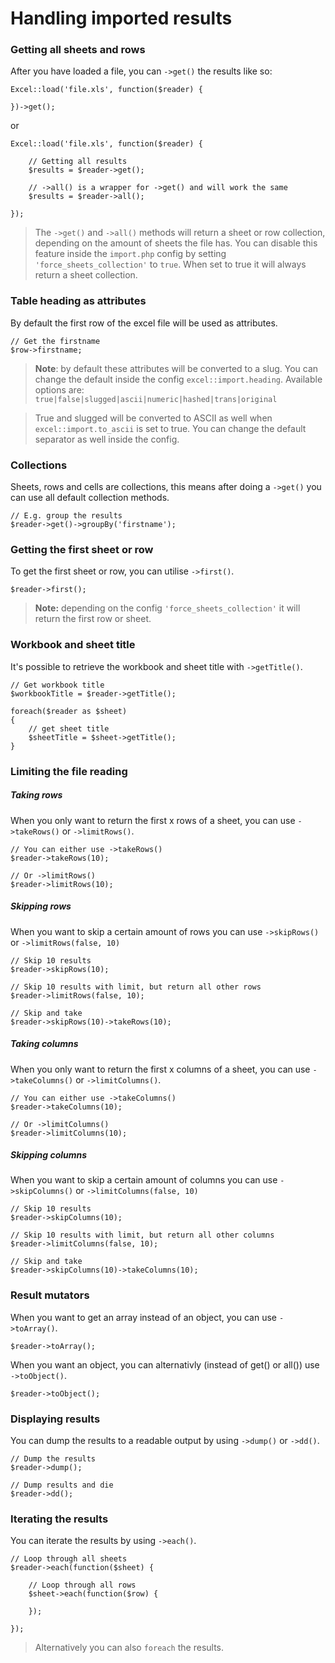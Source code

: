 # Handling imported results

### Getting all sheets and rows

After you have loaded a file, you can `->get()` the results like so:

    Excel::load('file.xls', function($reader) {

    })->get();

or

    Excel::load('file.xls', function($reader) {

        // Getting all results
        $results = $reader->get();

        // ->all() is a wrapper for ->get() and will work the same
        $results = $reader->all();

    });

> The `->get()` and `->all()` methods will return a sheet or row collection, depending on the amount of sheets the file has. You can disable this feature inside the `import.php` config by setting `'force_sheets_collection'` to `true`. When set to true it will always return a sheet collection.

### Table heading as attributes

By default the first row of the excel file will be used as attributes.

    // Get the firstname
    $row->firstname;

> **Note**: by default these attributes will be converted to a slug. You can change the default inside the config `excel::import.heading`. Available options are: `true|false|slugged|ascii|numeric|hashed|trans|original`

> True and slugged will be converted to ASCII as well when `excel::import.to_ascii` is set to true. You can change the default separator as well inside the config.

### Collections

Sheets, rows and cells are collections, this means after doing a `->get()` you can use all default collection methods.

    // E.g. group the results
    $reader->get()->groupBy('firstname');

### Getting the first sheet or row

To get the first sheet or row, you can utilise `->first()`.

    $reader->first();

> **Note:** depending on the config `'force_sheets_collection'` it will return the first row or sheet.

### Workbook and sheet title

It's possible to retrieve the workbook and sheet title with `->getTitle()`.

    // Get workbook title
    $workbookTitle = $reader->getTitle();

    foreach($reader as $sheet)
    {
        // get sheet title
        $sheetTitle = $sheet->getTitle();
    }

### Limiting the file reading

##### Taking rows

When you only want to return the first x rows of a sheet, you can use `->takeRows()` or `->limitRows()`.

    // You can either use ->takeRows()
    $reader->takeRows(10);

    // Or ->limitRows()
    $reader->limitRows(10);

##### Skipping rows

When you want to skip a certain amount of rows you can use `->skipRows()` or `->limitRows(false, 10)`

    // Skip 10 results
    $reader->skipRows(10);

    // Skip 10 results with limit, but return all other rows
    $reader->limitRows(false, 10);

    // Skip and take
    $reader->skipRows(10)->takeRows(10);

##### Taking columns

When you only want to return the first x columns of a sheet, you can use `->takeColumns()` or `->limitColumns()`.

    // You can either use ->takeColumns()
    $reader->takeColumns(10);

    // Or ->limitColumns()
    $reader->limitColumns(10);

##### Skipping columns

When you want to skip a certain amount of columns you can use `->skipColumns()` or `->limitColumns(false, 10)`

    // Skip 10 results
    $reader->skipColumns(10);

    // Skip 10 results with limit, but return all other columns
    $reader->limitColumns(false, 10);

    // Skip and take
    $reader->skipColumns(10)->takeColumns(10);

### Result mutators

When you want to get an array instead of an object, you can use `->toArray()`.

    $reader->toArray();

When you want an object, you can alternativly (instead of get() or all()) use `->toObject()`.

    $reader->toObject();

### Displaying results

You can dump the results to a readable output by using `->dump()` or `->dd()`.

    // Dump the results
    $reader->dump();

    // Dump results and die
    $reader->dd();

### Iterating the results

You can iterate the results by using `->each()`.

    // Loop through all sheets
    $reader->each(function($sheet) {

        // Loop through all rows
        $sheet->each(function($row) {

        });

    });

> Alternatively you can also `foreach` the results.
